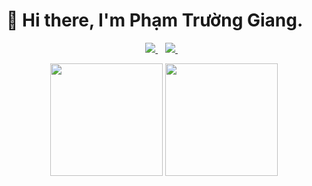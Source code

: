 <h1 >
  👋 Hi there, I'm Phạm Trường Giang.
</h1>
<p align='center'>
  
  <a href="https://www.linkedin.com/in/giangpham18/">
    <img src="https://img.shields.io/badge/linkedin-%230077B5.svg?&style=for-the-badge&logo=linkedin&logoColor=white" />
  </a>&nbsp;&nbsp;
  <a href="mailto:giangbeo18@gmail.com">
    <img src="https://img.shields.io/badge/Gmail-D14836?style=for-the-badge&logo=gmail&logoColor=white" />        
  </a>&nbsp;&nbsp;
  
</p>


<div align="center" dir="auto">
	<a target="_blank" rel="noopener noreferrer nofollow" href="#"><img height="180em" src="https://github-readme-stats.vercel.app/api?username=nocolor06&amp;show_icons=true&amp;hide_border=true&amp;&amp;count_private=true&amp;include_all_commits=true&amp;theme=dark" style="max-width: 100%;"></a>
	<a target="_blank" rel="noopener noreferrer nofollow" href="#"><img height="180em" src="https://github-readme-stats.vercel.app/api/top-langs/?username=nocolor06&amp;theme=dark&amp;show_icons=true&amp;hide_border=true&amp;layout=compact&amp;langs_count=8" style="max-width: 100%;"></a>
</div>
